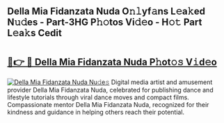 ## Della Mia Fidanzata Nuda O𝚗𝚕yf𝚊ns L𝚎a𝚔ed N𝚞𝚍es - Part-3HG P𝚑𝚘tos Vi𝚍𝚎o - H𝚘𝚝 Part L𝚎a𝚔s Cedit

# <h2><a href="http://kf5av2.oniu.top/?m=Della+Mia+Fidanzata+Nuda">🔗👉 🔴 Della Mia Fidanzata Nuda P𝚑ot𝚘𝚜 V𝚒d𝚎o</a></h2>

[![Della Mia Fidanzata Nuda Nu𝚍e𝚜](https://i.imgur.com/0qMVB7G.gif)](http://kf5av2.oniu.top/?m=Della+Mia+Fidanzata+Nuda)
Digital media artist and amusement provider Della Mia Fidanzata Nuda, celebrated for publishing dance and lifestyle tutorials through viral dance moves and compact films. Compassionate mentor Della Mia Fidanzata Nuda, recognized for their kindness and guidance in helping others reach their potential.  
